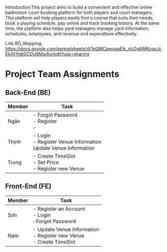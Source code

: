 Introduction:This project aims to build a convenient and effective online badminton court booking platform for both players and court managers. This platform will help players easily find a course that suits their needs, book a playing schedule, pay online and track booking history. At the same time, the platform also helps yard managers manage yard information, schedules, employees, and revenue and expenditure effectively.

Link RO_Mapping: https://docs.google.com/spreadsheets/d/1qQMCpwugaEjk_rlcOgAMKcqxJcEkXljYg6GCDU6MwSg/edit?usp=sharing

# Project Team Assignments

## Back-End (BE)

| Member | Task |
|------------|----------|
| Ngân       | - Forgot Password  <br> - Register  <br> -  |
| Thịnh      | - Login  <br> - Register Venue Information  <br> Update Venue Information|
| Trung      | - Create TimeSlot  <br> - Set Price  <br> - Register new Venue |

## Front-End (FE)

| Member | Task |
|------------|----------|
| Sơn        | - Register an Account  <br> - Login <br> -Forgot Password|
| Nam        | - Update Venue Information  <br> - Register new Venue  <br> - Create TimeSlot |

